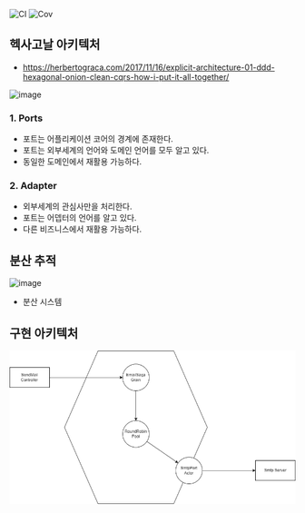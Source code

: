 ![CI](../../workflows/CI/badge.svg) ![Cov](../gh-pages/docs/badge_linecoverage.svg)

## 헥사고날 아키텍처
* https://herbertograca.com/2017/11/16/explicit-architecture-01-ddd-hexagonal-onion-clean-cqrs-how-i-put-it-all-together/

![image](https://user-images.githubusercontent.com/6711748/200150653-f329ace5-d0ce-407b-b813-6e643ae8a1dd.png)


### 1. Ports
* 포트는 어플리케이션 코어의 경계에 존재한다.
* 포트는 외부세계의 언어와 도메인 언어를 모두 알고 있다.
* 동일한 도메인에서 재활용 가능하다.

### 2. Adapter
* 외부세계의 관심사만을 처리한다.
* 포트는 어뎁터의 언어를 알고 있다.
* 다른 비즈니스에서 재활용 가능하다.

## 분산 추적
![image](https://user-images.githubusercontent.com/6711748/200165901-834eda84-a7a1-4be6-b0c3-661158e466ed.png)
* 분산 시스템

## 구현 아키텍처 
![image](./1.drawio.png)